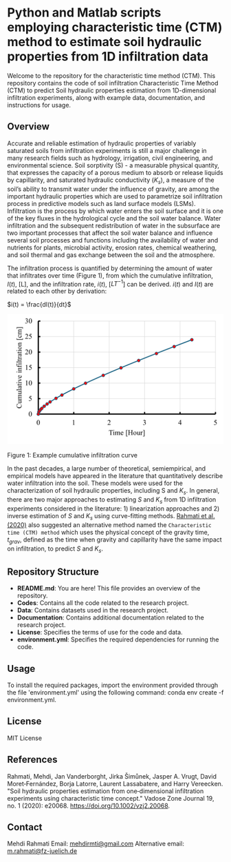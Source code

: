 # Python and Matlab scripts employing characteristic time (CTM) method to estimate soil hydraulic properties from 1D infiltration data

Welcome to the repository for the characteristic time method (CTM). This repository contains the code of soil infiltration Characteristic Time Method (CTM) to predict Soil hydraulic properties estimation from 1D-dimensional infiltration experiments, along with example data, documentation, and instructions for usage.

## Overview

Accurate and reliable estimation of hydraulic properties of variably saturated soils from infiltration experiments is still a major challenge in many research fields such as hydrology, irrigation, civil engineering, and environmental science. Soil sorptivity (S) - a measurable physical quantity, that expresses the capacity of a porous medium to absorb or release liquids by capillarity, and saturated hydraulic conductivity ($K_s$), a measure of the soil’s ability to transmit water under the influence of gravity, are among the important hydraulic properties which are used to parametrize soil infiltration process in predictive models such as land surface models (LSMs). Infiltration is the process by which water enters the soil surface and it is one of the key fluxes in the hydrological cycle and the soil water balance. Water infiltration and the subsequent redistribution of water in the subsurface are two important processes that affect the soil water balance and influence several soil processes and functions including the availability of water and nutrients for plants, microbial activity, erosion rates, chemical weathering, and soil thermal and gas exchange between the soil and the atmosphere. 

The infiltration process is quantified by determining the amount of water that infiltrates over time (Figure 1), from which the cumulative infiltration, $I(t)$, [L], and the infiltration rate, $i(t)$, [$`LT^{-1}`$] can be derived. $i(t)$ and $I(t)$ are related to each other by derivation:

$i(t) = \frac{dI(t)}{dt}$

![plot](./SampleFigures/cumulative_infiltration.png)

Figure 1: Example cumulative infiltration curve 

In the past decades, a large number of theoretical, semiempirical, and empirical models have appeared in the literature that quantitatively describe water infiltration into the soil. These models were used for the characterization of soil hydraulic properties, including S and $K_s$. In general, there are two major approaches to estimating $S$ and $K_s$ from 1D infiltration experiments considered in the literature: 1) linearization approaches and 2) inverse estimation of $S$ and $K_s$ using curve-fitting methods.  [Rahmati et al. (2020)](https://doi.org/10.1002/vzj2.20068) also suggested an alternative method named the `Characteristic time (CTM) method` which uses the physical concept of the gravity time, $`t_{grav}`$, defined as the time when gravity and capillarity have the same impact on infiltration, to predict $S$ and $K_s$.    






## Repository Structure

- **README.md**: You are here! This file provides an overview of the repository.
- **Codes**: Contains all the code related to the research project.
- **Data**: Contains datasets used in the research project.
- **Documentation**: Contains additional documentation related to the research project.
- **License**: Specifies the terms of use for the code and data.
- **environment.yml**: Specifies the required dependencies for running the code.

## Usage

To install the required packages, import the environment provided through the file 'environment.yml' using the following command: conda env create -f environment.yml.

## License

MIT License

## References

Rahmati, Mehdi, Jan Vanderborght, Jirka Šimůnek, Jasper A. Vrugt, David Moret‐Fernández, Borja Latorre, Laurent Lassabatere, and Harry Vereecken. "Soil hydraulic properties estimation from one‐dimensional infiltration experiments using characteristic time concept." Vadose Zone Journal 19, no. 1 (2020): e20068.  https://doi.org/10.1002/vzj2.20068. 

## Contact

Mehdi Rahmati
Email: mehdirmti@gmail.com
Alternative email: m.rahmati@fz-juelich.de

